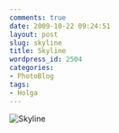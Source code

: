 ```yaml
---
comments: true
date: 2009-10-22 09:24:51
layout: post
slug: skyline
title: Skyline
wordpress_id: 2504
categories:
- PhotoBlog
tags:
- Holga
---
```


![Skyline](http://ryanfitzer.com/main/wp-content/uploads/2009/10/crossed-6.jpg)
